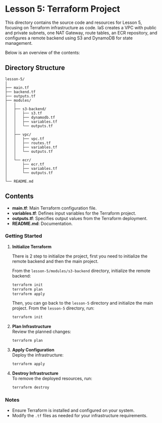 # Lesson 5: Terraform Project

This directory contains the source code and resources for Lesson 5, focusing on Terraform infrastructure as code.
IaS creates a VPC with public and private subnets, one NAT Gateway, route tables, an ECR repository, and configures a remote backend using S3 and DynamoDB for state management.

Below is an overview of the contents:

## Directory Structure

```plaintext
lesson-5/
│
├── main.tf                 
├── backend.tf              
├── outputs.tf             
├── modules/                
│   │
│   ├── s3-backend/
│   │   ├── s3.tf
│   │   ├── dynamodb.tf
│   │   ├── variables.tf
│   │   └── outputs.tf
│   │
│   ├── vpc/
│   │   ├── vpc.tf
│   │   ├── routes.tf
│   │   ├── variables.tf
│   │   └── outputs.tf
│   │
│   └── ecr/
│       ├── ecr.tf
│       ├── variables.tf
│       └── outputs.tf
│
└── README.md

```

## Contents

- **main.tf**: Main Terraform configuration file.
- **variables.tf**: Defines input variables for the Terraform project.
- **outputs.tf**: Specifies output values from the Terraform deployment.
- **README.md**: Documentation.

### Getting Started

1. **Initialize Terraform**  

    There is 2 step to initialize the project, first you need to initialize the remote backend and then the main project.

    From the `lesson-5/modules/s3-backend` directory, initialize the remote backend:

    ```bash
    terraform init
    terraform plan
    terraform apply
    ```

    Then, you can go back to the `lesson-5` directory and initialize the main project.
    From the `lesson-5` directory, run:

    ```bash
    terraform init
    ```

2. **Plan Infrastructure**  
    Review the planned changes:

    ```bash
    terraform plan
    ```

3. **Apply Configuration**  
    Deploy the infrastructure:

    ```bash
    terraform apply
    ```

4. **Destroy Infrastructure**  
    To remove the deployed resources, run:

    ```bash
    terraform destroy
    ```

### Notes

- Ensure Terraform is installed and configured on your system.
- Modify the `.tf` files as needed for your infrastructure requirements.

